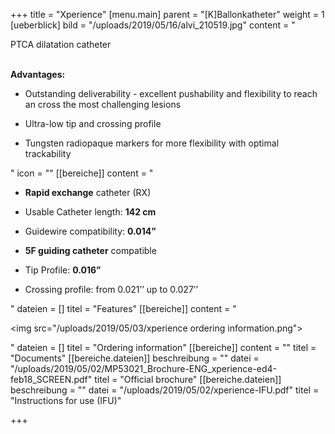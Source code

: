 +++
title = "Xperience"
[menu.main]
parent = "[K]Ballonkatheter"
weight = 1
[ueberblick]
bild = "/uploads/2019/05/16/alvi_210519.jpg"
content = "<p>PTCA dilatation catheter</p><p></p><p><br><strong>Advantages:</strong></p><ul><li><p>Outstanding deliverability - excellent pushability and flexibility to reach an cross the most challenging lesions</p></li><li><p>Ultra-low tip and crossing profile</p></li><li><p>Tungsten radiopaque markers for more flexibility with optimal trackability</p></li></ul>"
icon = ""
[[bereiche]]
content = "<ul><li><p><strong>Rapid exchange</strong> catheter (RX)</p></li><li><p>Usable Catheter length: <strong>142 cm</strong></p></li><li><p>Guidewire compatibility: <strong>0.014”</strong></p></li><li><p><strong>5F guiding catheter</strong> compatible</p></li><li><p>Tip Profile: <strong>0.016”</strong></p></li><li><p>Crossing profile: from 0.021’’ up to 0.027’’</p></li></ul>"
dateien = []
titel = "Features"
[[bereiche]]
content = "<p><img src=\"/uploads/2019/05/03/xperience ordering information.png\"></p>"
dateien = []
titel = "Ordering information"
[[bereiche]]
content = ""
titel = "Documents"
[[bereiche.dateien]]
beschreibung = ""
datei = "/uploads/2019/05/02/MP53021_Brochure-ENG_xperience-ed4-feb18_SCREEN.pdf"
titel = "Official brochure"
[[bereiche.dateien]]
beschreibung = ""
datei = "/uploads/2019/05/02/xperience-IFU.pdf"
titel = "Instructions for use (IFU)"

+++
